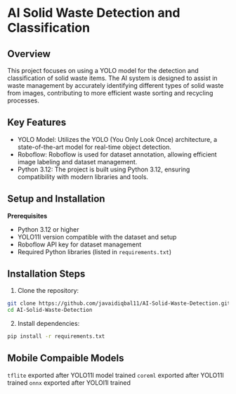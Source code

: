 # AI Solid Waste Detection and Classification

## Overview
This project focuses on using a YOLO model for the detection and classification of solid waste items. The AI system is designed to assist in waste management by accurately identifying different types of solid waste from images, contributing to more efficient waste sorting and recycling processes.

## Key Features
- YOLO Model: Utilizes the YOLO (You Only Look Once) architecture, a state-of-the-art model for real-time object detection.
- Roboflow: Roboflow is used for dataset annotation, allowing efficient image labeling and dataset management.
- Python 3.12: The project is built using Python 3.12, ensuring compatibility with modern libraries and tools.

## Setup and Installation
**Prerequisites**
- Python 3.12 or higher
- YOLO11l version compatible with the dataset and setup
- Roboflow API key for dataset management
- Required Python libraries (listed in `requirements.txt`)

## Installation Steps
1. Clone the repository:

```bash
git clone https://github.com/javaidiqbal11/AI-Solid-Waste-Detection.git
cd AI-Solid-Waste-Detection
```
2. Install dependencies:

```bash
pip install -r requirements.txt
```

## Mobile Compaible Models
`tflite` exported after YOLO11l model trained
`coreml` exported after YOLO11l trained 
`onnx` exported after YOLOl1l trained 
